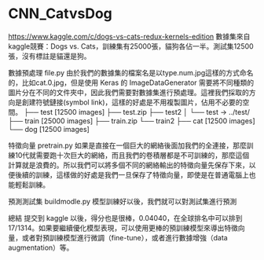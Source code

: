 # CNN_CatvsDog
https://www.kaggle.com/c/dogs-vs-cats-redux-kernels-edition
數據集來自 kaggle競賽：Dogs vs. Cats，訓練集有25000張，貓狗各佔一半。測試集12500張，沒有標註是貓還是狗。

數據預處理 file.py
由於我們的數據集的檔案名是以type.num.jpg這樣的方式命名的，比如cat.0.jpg，但是使用 Keras 的 ImageDataGenerator 需要將不同種類的圖片分在不同的文件夾中，因此我們需要對數據集進行預處理。這裡我們採取的方向是創建符號鏈接(symbol link)，這樣的好處是不用複製圖片，佔用不必要的空間。
├── test [12500 images]
├── test.zip
├── test2
│   └── test -> ../test/
├── train [25000 images]
├── train.zip
└── train2
    ├── cat [12500 images]
    └── dog [12500 images]
  
 
特徵向量 pretrain.py
如果是直接在一個巨大的網絡後面加我們的全連接，那麼訓練10代就需要跑十次巨大的網絡，而且我們的卷積層都是不可訓練的，那麼這個計算就是浪費的。所以我們可以將多個不同的網絡輸出的特徵向量先保存下來，以便後續的訓練，這樣做的好處是我們一旦保存了特徵向量，即使是在普通電腦上也能輕鬆訓練。

預測測試集 buildmodle.py
模型訓練好以後，我們就可以對測試集進行預測

總結
提交到 kaggle 以後，得分也是很棒，0.04040，在全球排名中可以排到17/1314。如果要繼續優化模型表現，可以使用更棒的預訓練模型來導出特徵向量，或者對預訓練模型進行微調（fine-tune），或者進行數據增強（data augmentation）等。
